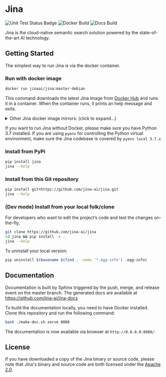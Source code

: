 # Jina

![Unit Test Status Badge](https://github.com/jina-ai/jina/workflows/Unit%20Test/badge.svg)
![Docker Build](https://github.com/jina-ai/jina/workflows/Docker%20BuildX/badge.svg?branch=master)
![Docs Build](https://github.com/jina-ai/jina/workflows/Docs%20Build/badge.svg?branch=master)


Jina is *the* cloud-native semantic search solution powered by the state-of-the-art AI technology.


## Getting Started

The simplest way to run Jina is via the docker container.  

### Run with docker image

```bash
docker run jinaai/jina:master-debian
```

This command downloads the latest Jina image from [Docker Hub](https://hub.docker.com/repository/docker/jinaai/) and runs it in a container. When the container runs, it prints an help message and exits.

<details>
 <summary>Other Jina docker image mirrors: (click to expand...)</summary>

#### Github Package (Do not support multiarch)

```bash
docker login -u USERNAME -p TOKEN docker.pkg.github.com
docker run docker.pkg.github.com/jina-ai/jina/jina:[tag]
```

#### Tencent Cloud (Too slow to upload)

```bash
docker login -u USERNAME -p TOKEN ccr.ccs.tencentyun.com
docker run ccr.ccs.tencentyun.com/jina/jina:[tag]
```


</details>


If you want to run Jina without Docker, please make sure you have Python 3.7 installed. 
If you are using `pyenv` for controlling the Python virtual environment, make sure the Jina codebase is covered by `pyenv local 3.7.x`

### Install from PyPi
 
```bash
pip install jina
jina --help
```

### Install from this Git repository

```bash
pip install git+https://github.com/jina-ai/jina.git
jina --help
```

### (Dev mode) Install from your local folk/clone 

For developers who want to edit the project’s code and test the changes on-the-fly, 

```bash
git clone https://github.com/jina-ai/jina
cd jina && pip install -e .
jina --help
``` 

To uninstall your local version:

```bash
pip uninstall $(basename $(find . -name '*.egg-info') .egg-info)
```

  
## Documentation 

Documentation is built by Sphinx triggered by the push, merge, and release event on the master branch. The generated docs are available at https://github.com/jina-ai/jina-docs
 
To build the documentation locally, you need to have Docker installed. Clone this repository and run the following command: 
```bash
bash ./make-doc.sh serve 8080
```

The documentation is now available via browser at `http://0.0.0.0:8080/`.

## License

If you have downloaded a copy of the Jina binary or source code, please note that Jina's binary and source code are both licensed under the [Apache 2.0](LICENSE).
